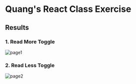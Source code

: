 # Quang's React Class Exercise

## Results
### 1. Read More Toggle
![page1](https://github.com/user-attachments/assets/268dc53f-dca1-4d6c-8e23-72da8b8e96e3)

### 2. Read Less Toggle
![page2](https://github.com/user-attachments/assets/995b3f35-0eb9-4df2-ad50-367c17e8eaab)
